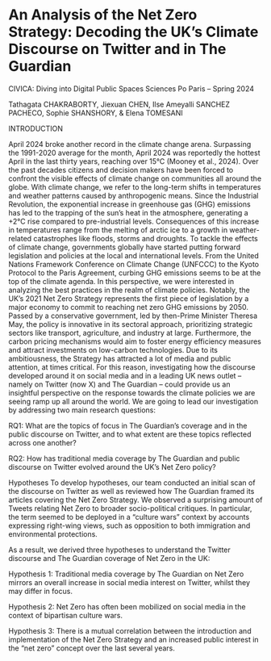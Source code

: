 # An Analysis of the Net Zero Strategy: Decoding the UK’s Climate Discourse on Twitter and in The Guardian

CIVICA: Diving into Digital Public Spaces 
Sciences Po Paris – Spring 2024

Tathagata CHAKRABORTY, Jiexuan CHEN, Ilse Ameyalli SANCHEZ PACHECO, Sophie SHANSHORY, & Elena TOMESANI

 
INTRODUCTION

April 2024 broke another record in the climate change arena. Surpassing the 1991-2020 average for the month, April 2024 was reportedly the hottest April in the last thirty years, reaching over 15°C (Mooney et al., 2024). Over the past decades citizens and decision makers have been forced to confront the visible effects of climate change on communities all around the globe. With climate change, we refer to the long-term shifts in temperatures and weather patterns caused by anthropogenic means. Since the Industrial Revolution, the exponential increase in greenhouse gas (GHG) emissions has led to the trapping of the sun’s heat in the atmosphere, generating a +2°C rise compared to pre-industrial levels. Consequences of this increase in temperatures range from the melting of arctic ice to a growth in weather-related catastrophes like floods, storms and droughts. To tackle the effects of climate change, governments globally have started putting forward legislation and policies at the local and international levels. From the United Nations Framework Conference on Climate Change (UNFCCC) to the Kyoto Protocol to the Paris Agreement, curbing GHG emissions seems to be at the top of the climate agenda. In this perspective, we were interested in analyzing the best practices in the realm of climate policies. Notably, the UK’s 2021 Net Zero Strategy represents the first piece of legislation by a major economy to commit to reaching net zero GHG emissions by 2050. Passed by a conservative government, led by then-Prime Minister Theresa May, the policy is innovative in its sectoral approach, prioritizing strategic sectors like transport, agriculture, and industry at large. Furthermore, the carbon pricing mechanisms would aim to foster energy efficiency measures and attract investments on low-carbon technologies. Due to its ambitiousness, the Strategy has attracted a lot of media and public attention, at times critical. For this reason, investigating how the discourse developed around it on social media and in a leading UK news outlet – namely on Twitter (now X) and The Guardian –  could provide us an insightful perspective on the response towards the climate policies we are seeing ramp up all around the world. We are going to lead our investigation by addressing two main research questions:

RQ1: What are the topics of focus in The Guardian’s coverage and in the public discourse on Twitter, and to what extent are these topics reflected across one another?

RQ2: How has traditional media coverage by The Guardian and public discourse on Twitter evolved around the UK’s Net Zero policy? 

Hypotheses
To develop hypotheses, our team conducted an initial scan of the discourse on Twitter as well as reviewed how The Guardian framed its articles covering the Net Zero Strategy. We observed a surprising amount of Tweets relating Net Zero to broader socio-political critiques. In particular, the term seemed to be deployed in a “culture wars” context by accounts expressing right-wing views, such as opposition to both immigration and environmental protections.

As a result, we derived three hypotheses to understand the Twitter discourse and The Guardian coverage of Net Zero in the UK:

Hypothesis 1: Traditional media coverage by The Guardian on Net Zero mirrors an overall increase in social media interest on Twitter, whilst they may differ in focus.

Hypothesis 2: Net Zero has often been mobilized on social media in the context of bipartisan culture wars.

Hypothesis 3: There is a mutual correlation between the introduction and implementation of the Net Zero Strategy and an increased public interest in the “net zero” concept over the last several years.
